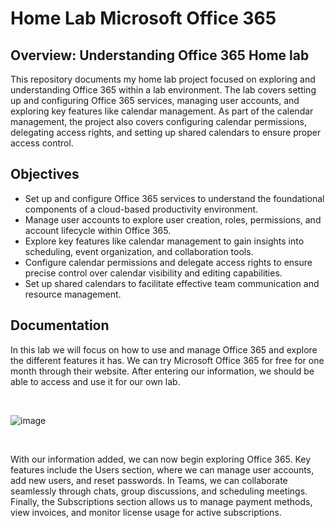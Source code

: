 # Home Lab Microsoft Office 365

## Overview: Understanding Office 365 Home lab
This repository documents my home lab project focused on exploring and understanding Office 365 within a lab environment. The lab covers setting up and configuring Office 365 services, managing user accounts, and exploring key features like calendar management. As part of the calendar management, the project also covers configuring calendar permissions, delegating access rights, and setting up shared calendars to ensure proper access control.

## Objectives
- Set up and configure Office 365 services to understand the foundational components of a cloud-based productivity environment.
- Manage user accounts to explore user creation, roles, permissions, and account lifecycle within Office 365.
- Explore key features like calendar management to gain insights into scheduling, event organization, and collaboration tools.
- Configure calendar permissions and delegate access rights to ensure precise control over calendar visibility and editing capabilities.
- Set up shared calendars to facilitate effective team communication and resource management.

## Documentation
In this lab we will focus on how to use and manage Office 365 and explore the different features it has. We can try Microsoft Office 365 for free for one month through their website. After entering our information, we should be able to access and use it for our own lab.

<br> 

![image](https://github.com/user-attachments/assets/da1df2d9-90e6-4afa-8cc2-a31a11af81a8)

<br>

With our information added, we can now begin exploring Office 365. Key features include the Users section, where we can manage user accounts, add new users, and reset passwords. In Teams, we can collaborate seamlessly through chats, group discussions, and scheduling meetings. Finally, the Subscriptions section allows us to manage payment methods, view invoices, and monitor license usage for active subscriptions.

<br> 

